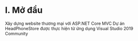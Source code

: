 # I. Mở đầu
  Xây dựng website thương mại với ASP.NET Core MVC
  Dự án HeadPhoneStore được thực hiện từ ứng dụng Visual Studio 2019 Community  
